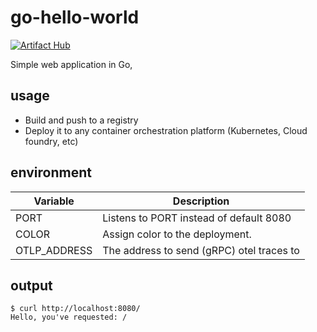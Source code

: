 # go-hello-world

[![Artifact Hub](https://img.shields.io/endpoint?url=https://artifacthub.io/badge/repository/loafoe)](https://artifacthub.io/packages/search?repo=loafoe)

Simple web application in Go,

## usage

* Build and push to a registry
* Deploy it to any container orchestration platform (Kubernetes, Cloud foundry, etc)

## environment

| Variable | Description                             |
|----------|-----------------------------------------|
| PORT     | Listens to PORT instead of default 8080 |
| COLOR    | Assign color to the deployment.         |
| OTLP_ADDRESS | The address to send (gRPC) otel traces to |

## output

```
$ curl http://localhost:8080/
Hello, you've requested: /
```
